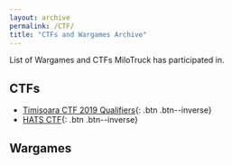 ```yaml
---
layout: archive
permalink: /CTF/
title: "CTFs and Wargames Archive"
---
```

List of Wargames and CTFs MiloTruck has participated in.

## CTFs
* [Timisoara CTF 2019 Qualifiers](/Timisoara-CTF-2019-Qualifiers/){: .btn .btn--inverse}
* [HATS CTF](/HATS-CTF/){: .btn .btn--inverse}


## Wargames


